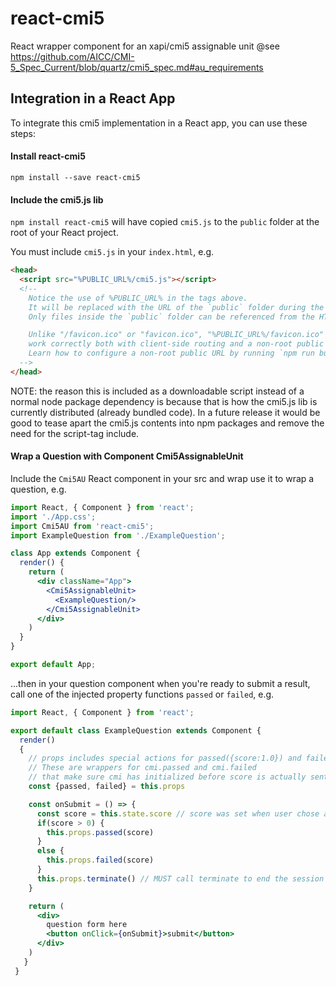 # react-cmi5
React wrapper component for an xapi/cmi5 assignable unit @see https://github.com/AICC/CMI-5_Spec_Current/blob/quartz/cmi5_spec.md#au_requirements

## Integration in a React App

To integrate this cmi5 implementation in a React app, you can use these steps:

#### Install react-cmi5

```
npm install --save react-cmi5
```

#### Include the cmi5.js lib

`npm install react-cmi5` will have copied `cmi5.js` to the `public` folder at the root of your React project.

You must include ```cmi5.js``` in your ```index.html```, e.g.

```html
<head>
  <script src="%PUBLIC_URL%/cmi5.js"></script>
  <!--
    Notice the use of %PUBLIC_URL% in the tags above.
    It will be replaced with the URL of the `public` folder during the build.
    Only files inside the `public` folder can be referenced from the HTML.

    Unlike "/favicon.ico" or "favicon.ico", "%PUBLIC_URL%/favicon.ico" will
    work correctly both with client-side routing and a non-root public URL.
    Learn how to configure a non-root public URL by running `npm run build`.
  -->
</head>
```

NOTE: the reason this is included as a downloadable script instead of a normal node package dependency is because that is how the cmi5.js lib is currently distributed (already bundled code). In a future release it would be good to tease apart the cmi5.js contents into npm packages and remove the need for the script-tag include.

#### Wrap a Question with Component Cmi5AssignableUnit

Include the ```Cmi5AU``` React component in your src and wrap use it to wrap a question, e.g.

```jsx
import React, { Component } from 'react';
import './App.css';
import Cmi5AU from 'react-cmi5';
import ExampleQuestion from './ExampleQuestion';

class App extends Component {
  render() {
    return (
      <div className="App">
        <Cmi5AssignableUnit>
          <ExampleQuestion/>
        </Cmi5AssignableUnit>
      </div>
    )
  }
}

export default App;
```

...then in your question component when you're ready to submit a result, call one of the injected property functions `passed` or `failed`, e.g.

```jsx
import React, { Component } from 'react';

export default class ExampleQuestion extends Component {
  render()
  {
    // props includes special actions for passed({score:1.0}) and failed({score: 0.0 })
    // These are wrappers for cmi.passed and cmi.failed
    // that make sure cmi has initialized before score is actually sent
    const {passed, failed} = this.props

    const onSubmit = () => {
      const score = this.state.score // score was set when user chose a radio-button answer
      if(score > 0) {
        this.props.passed(score)
      }
      else {
        this.props.failed(score)
      }
      this.props.terminate() // MUST call terminate to end the session
    }

    return (
      <div>
        question form here
        <button onClick={onSubmit}>submit</button>
      </div>
    )
   }
 }

```
